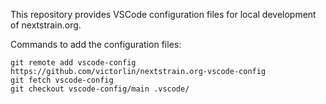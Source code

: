 This repository provides VSCode configuration files for local development of
nextstrain.org.

Commands to add the configuration files:

    git remote add vscode-config https://github.com/victorlin/nextstrain.org-vscode-config
    git fetch vscode-config
    git checkout vscode-config/main .vscode/
